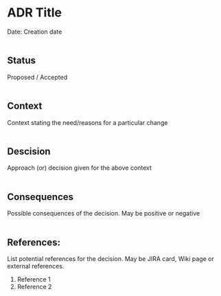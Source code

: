 # ADR Title
Date: Creation date
<br><br>

## Status

Proposed / Accepted
<br><br>

## Context
Context stating the need/reasons for a particular change
<br><br>

## Descision
Approach (or) decision given for the above context
<br><br>

## Consequences
Possible consequences of the decision. May be positive or negative
<br><br>

## References:
List potential references for the decision. May be JIRA card, Wiki page or external references.
1. Reference 1
2. Reference 2
